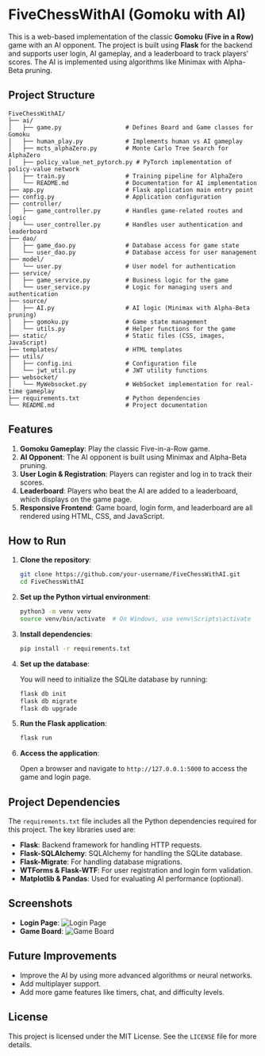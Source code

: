 # FiveChessWithAI (Gomoku with AI)

This is a web-based implementation of the classic **Gomoku (Five in a Row)** game with an AI opponent. The project is built using **Flask** for the backend and supports user login, AI gameplay, and a leaderboard to track players' scores. The AI is implemented using algorithms like Minimax with Alpha-Beta pruning.

## Project Structure
`````
FiveChessWithAI/
├── ai/
│   ├── game.py                  # Defines Board and Game classes for Gomoku
│   ├── human_play.py            # Implements human vs AI gameplay
│   ├── mcts_alphaZero.py        # Monte Carlo Tree Search for AlphaZero
│   ├── policy_value_net_pytorch.py # PyTorch implementation of policy-value network
│   ├── train.py                 # Training pipeline for AlphaZero
│   └── README.md                # Documentation for AI implementation
├── app.py                       # Flask application main entry point
├── config.py                    # Application configuration
├── controller/
│   ├── game_controller.py       # Handles game-related routes and logic
│   └── user_controller.py       # Handles user authentication and leaderboard
├── dao/
│   ├── game_dao.py              # Database access for game state
│   └── user_dao.py              # Database access for user management
├── model/
│   └── user.py                  # User model for authentication
├── service/
│   ├── game_service.py          # Business logic for the game
│   └── user_service.py          # Logic for managing users and authentication
├── source/
│   ├── AI.py                    # AI logic (Minimax with Alpha-Beta pruning)
│   ├── gomoku.py                # Game state management
│   └── utils.py                 # Helper functions for the game
├── static/                      # Static files (CSS, images, JavaScript)
├── templates/                   # HTML templates
├── utils/
│   ├── config.ini               # Configuration file
│   └── jwt_util.py              # JWT utility functions
├── websocket/
│   └── MyWebsocket.py           # WebSocket implementation for real-time gameplay
├── requirements.txt             # Python dependencies
└── README.md                    # Project documentation
`````
## Features

1. **Gomoku Gameplay**: Play the classic Five-in-a-Row game.
2. **AI Opponent**: The AI opponent is built using Minimax and Alpha-Beta pruning.
3. **User Login & Registration**: Players can register and log in to track their scores.
4. **Leaderboard**: Players who beat the AI are added to a leaderboard, which displays on the game page.
5. **Responsive Frontend**: Game board, login form, and leaderboard are all rendered using HTML, CSS, and JavaScript.

## How to Run

1. **Clone the repository**:

    ```bash
    git clone https://github.com/your-username/FiveChessWithAI.git
    cd FiveChessWithAI
    ```

2. **Set up the Python virtual environment**:

    ```bash
    python3 -m venv venv
    source venv/bin/activate  # On Windows, use venv\Scripts\activate
    ```

3. **Install dependencies**:

    ```bash
    pip install -r requirements.txt
    ```

4. **Set up the database**:

    You will need to initialize the SQLite database by running:

    ```bash
    flask db init
    flask db migrate
    flask db upgrade
    ```

5. **Run the Flask application**:

    ```bash
    flask run
    ```

6. **Access the application**:

    Open a browser and navigate to `http://127.0.0.1:5000` to access the game and login page.

## Project Dependencies

The `requirements.txt` file includes all the Python dependencies required for this project. The key libraries used are:

- **Flask**: Backend framework for handling HTTP requests.
- **Flask-SQLAlchemy**: SQLAlchemy for handling the SQLite database.
- **Flask-Migrate**: For handling database migrations.
- **WTForms & Flask-WTF**: For user registration and login form validation.
- **Matplotlib & Pandas**: Used for evaluating AI performance (optional).

## Screenshots

- **Login Page**:
    ![Login Page](static/images/login_screenshot.png)
- **Game Board**:
    ![Game Board](static/images/game_board_screenshot.png)

## Future Improvements

- Improve the AI by using more advanced algorithms or neural networks.
- Add multiplayer support.
- Add more game features like timers, chat, and difficulty levels.

## License

This project is licensed under the MIT License. See the `LICENSE` file for more details.
